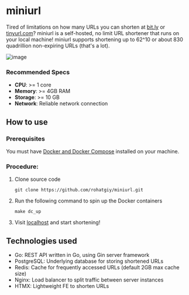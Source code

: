 # miniurl
Tired of limitations on how many URLs you can shorten at [bit.ly](https://bitly.com/pages/products/url-shortener) or [tinyurl.com](https://tinyurl.com)? miniurl is a self-hosted, no limit URL shortener that runs on your local machine!
miniurl supports shortening up to 62^10 or about 830 quadrillion non-expiring URLs (that's a lot).

![image](https://github.com/user-attachments/assets/449b03b5-99cb-42ef-bf0d-3522634cbf66)

### Recommended Specs
- **CPU**: >= 1 core
- **Memory**: >= 4GB RAM
- **Storage**: >= 10 GB
- **Network**: Reliable network connection

## How to use

### Prerequisites
You must have [Docker and Docker Compose]((https://docs.docker.com/engine/install/)) installed on your machine.

### Procedure:
1. Clone source code
   ```
   git clone https://github.com/rohatgiy/miniurl.git
   ```
2. Run the following command to spin up the Docker containers
   ```
   make dc_up
   ```
3. Visit [localhost](http://localhost/) and start shortening!

## Technologies used
- Go: REST API written in Go, using Gin server framework
- PostgreSQL: Underlying database for storing shortened URLs
- Redis: Cache for frequently accessed URLs (default 2GB max cache size)
- Nginx: Load balancer to split traffic between server instances
- HTMX: Lightweight FE to shorten URLs

